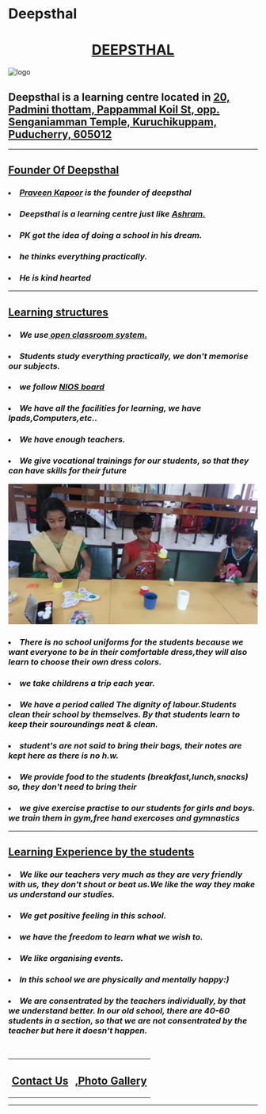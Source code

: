 # Deepsthal
<html xmlns="http://www.w3.org/1999/html" xmlns="http://www.w3.org/1999/html" xmlns="http://www.w3.org/1999/html">
<title>DEEPSTHAL WEBSITE</title>
<center>
<h1><strong><span style="text-decoration:underline;"> DEEPSTHAL</span></strong></h1>
</center>
<body>
<img src="https://image.freepik.com/free-vector/boy-girl-are-going-school_160606-167.jpg" alt="logo">

<h2><strong>Deepsthal is a learning centre located in</strong> <a href="https://www.google.co.in/maps/place/Pyaar+Foundation-+Deep+Sthal/@11.9430394,79.834898,19.99z/data=!4m8!1m2!2m1!1sdeepsthal!3m4!1s0x3a5363b96a40365d:0xc65f21c986d464f1!8m2!3d11.9431667!4d79.8351258">20, Padmini thottam, Pappammal Koil St, opp. Senganiamman Temple, Kuruchikuppam, Puducherry, 605012</a></h2>

<hr size="5" noshade>


<h2><strong><span style="text-decoration:underline;">Founder Of Deepsthal</span></strong></h2>
<p><h3><em><li><a href="PK.html">Praveen Kapoor</a> is the founder of deepsthal</li></em></h3>
<p><h3><li><em>Deepsthal is a learning centre just like <a href="https://www.saice.in/">Ashram.</a></em></li></h3>
<p><h3><li><em>PK got the idea of doing a school in his dream.</em></li></h3>
<p><h3><li><em>he thinks everything practically.</em></li></h3>
<p><h3><li><em>He is kind hearted</em></li></h3>

<hr size="5" noshade>

<h2><strong><span style="text-decoration:underline;"> Learning structures</span></strong></h2>
<p><h3><em><li>We use<a href="https://en.wikipedia.org/wiki/Open_classroom"> open classroom system.</a></li></em></h3>
<p><h3><em><li>Students study everything practically, we don't memorise our subjects. </li></em></h3>
<p><h3><em><li>we follow <a href="https://www.nios.ac.in/">NIOS board</a></li></em></h3>
<p><h3><em><li>We have all the facilities for learning, we have Ipads,Computers,etc.. </li></em></h3>
<p><h3><em><li>We have enough teachers.</li></em></h3>
<p><h3><em><li>We give vocational trainings for our students, so that they can have skills for their future </li></em></h3>
<img alt="me"  src="me.jpg">
<p><h3><em><li>There is no school uniforms for the students because we want everyone to be in their comfortable dress,they will also learn to choose their own dress colors.</li></em></h3>
<p><h3><em><li>we take childrens a trip each year.</li></em></h3>
<p><h3><em><li>We have a period called The dignity of labour.Students clean their school by themselves. By that students learn to keep their souroundings neat & clean.</li></em></h3>
<p><h3><em><li>student's are not said to bring their bags, their notes are kept here as there is no h.w.</li></em></h3>
<p><h3><em><li>We provide food to the students (breakfast,lunch,snacks) so, they don't need to bring their  </li></em></h3>
<p><h3><em><li>we give exercise practise to our students for girls and boys. we train them in gym,free hand exercoses and gymnastics</li></em></h3>

<hr size="5" noshade>
<h2><strong><span style="text-decoration:underline;"> Learning Experience by the students </span></strong></h2>
<p><h3><em><li>We like our teachers very much as they are very friendly with us, they don't shout or beat us.We like the way they make us understand our studies.</li></em></h3>
<p><h3><em><li>We get positive feeling in this school.</li></em></h3>
<p><h3><em><li>we have the freedom to learn what we wish to.</li></em></h3>
<p><h3><em><li>We like organising events.</li></em></h3>
<p><h3><em><li>In this school we are physically and mentally happy:)</li></em></h3>
<p><h3><em><li>We are consentrated by the teachers individually, by that we understand better. In our old school, there are 40-60 students in a section, so that we are not consentrated by the teacher but here it doesn't happen.</li></em></h3>
<br>
<table>
    <tr>
    <td><h2><a href="contact.html">Contact Us</a></h2></td>
    <td><h2><a href="clips.html">,Photo Gallery</a></h2></td>
    </tr>
</table>
<hr size="5" noshade>
</body>
</html>

